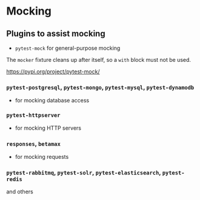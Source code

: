 # Mocking

## Plugins to assist mocking

- `pytest-mock` for general-purpose mocking

The `mocker` fixture cleans up after itself, so a `with` block must not be used.

https://pypi.org/project/pytest-mock/

### `pytest-postgresql`, `pytest-mongo`, `pytest-mysql`, `pytest-dynamodb` 

- for mocking database access

### `pytest-httpserver` 

- for mocking HTTP servers

### `responses`, `betamax` 

- for mocking requests

### `pytest-rabbitmq`, `pytest-solr`, `pytest-elasticsearch`, `pytest-redis`

and others